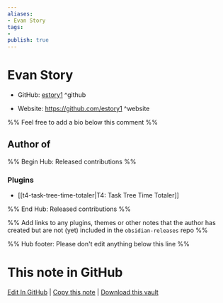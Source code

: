 ```yaml
---
aliases:
- Evan Story
tags:
- 
publish: true
---
```


# Evan Story

- GitHub: [estory1](https://github.com/estory1/) ^github
<!-- - Discord: `@` ^discord-->
- Website: <https://github.com/estory1> ^website
<!-- - [[Publish sites|Publish site]]: <https://> ^publish-->

%% Feel free to add a bio below this comment %%


## Author of

%% Begin Hub: Released contributions %%
### Plugins
- [[t4-task-tree-time-totaler|T4: Task Tree Time Totaler]]

%% End Hub: Released contributions %%

%% Add links to any plugins, themes or other notes that the author has created but are not (yet) included in the `obsidian-releases` repo %%

<!--
### Unlisted plugins
-->

<!--
### Others
-->

<!--
## Sponsor this author
-->

<!-- - [[GitHub sponsors]]: [Sponsor @estory1 on GitHub Sponsors](https://github.com/sponsors/estory1) ^github-sponsor-->
<!-- - [[Buy me a coffee]]: <https://> ^buy-me-a-coffee-->
<!-- - [[PayPal]]: <https://> ^paypal-->
<!-- - [[Patreon]]: <https://> ^patreon-->

<!--
## Follow this author
-->

<!-- - [[YouTube Channels|On YouTube]]: <https://> ^youtube-->
<!-- - Twitter: <https://> ^twitter-->
<!-- - ... -->

%% Hub footer: Please don't edit anything below this line %%

# This note in GitHub

<span class="git-footer">[Edit In GitHub](https://github.dev/obsidian-community/obsidian-hub/blob/main/01%20-%20Community/People/estory1.md "git-hub-edit-note") | [Copy this note](https://raw.githubusercontent.com/obsidian-community/obsidian-hub/main/01%20-%20Community/People/estory1.md "git-hub-copy-note") | [Download this vault](https://github.com/obsidian-community/obsidian-hub/archive/refs/heads/main.zip "git-hub-download-vault") </span>
